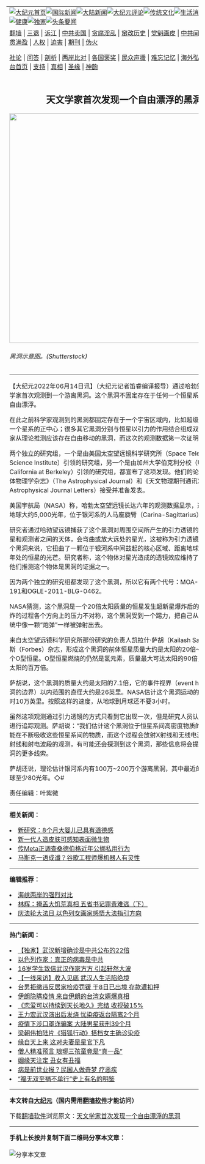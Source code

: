 <a name="1" id="1" target="_blank"></a><span id="1"></span>
<table align=center border="0"><tr><td colspan="2" VALIGN=TOP><a href="https://github.com/jgknru3635/djy/blob/master/gb/nf1351518.md#1"><img src="https://raw.githubusercontent.com/jgknru3635/www/master/t/djy/1.jpg" title="大纪元首页" alt="大纪元首页"></a><a href="https://github.com/jgknru3635/djy/blob/master/gb/n24hr.md#1"><img src="https://raw.githubusercontent.com/jgknru3635/www/master/t/djy/3.jpg" title="国际新闻" alt="国际新闻"></a><a href="https://github.com/jgknru3635/djy/blob/master/gb/nsc413.md#1"><img src="https://raw.githubusercontent.com/jgknru3635/www/master/t/djy/4.jpg" title="大陆新闻" alt="大陆新闻"></a><a href="https://github.com/jgknru3635/djy/blob/master/gb/news392.md#1"><img src="https://raw.githubusercontent.com/jgknru3635/www/master/t/djy/5.jpg" title="大纪元评论" alt="大纪元评论"></a><a href="https://github.com/jgknru3635/djy/blob/master/gb/news2007.md#1"><img src="https://raw.githubusercontent.com/jgknru3635/www/master/t/djy/6.jpg" title="传统文化" alt="传统文化"></a><a href="https://github.com/jgknru3635/djy/blob/master/gb/news2008.md#1"><img src="https://raw.githubusercontent.com/jgknru3635/www/master/t/djy/7.jpg" title="生活消费" alt="生活消费"></a><a href="https://github.com/jgknru3635/djy/blob/master/gb/ncyule.md#1"><img src="https://raw.githubusercontent.com/jgknru3635/www/master/t/djy/8.jpg" title="娱乐休闲" alt="娱乐休闲"></a><a href="https://github.com/jgknru3635/djy/blob/master/gb/nsc1002.md#1"><img src="https://raw.githubusercontent.com/jgknru3635/www/master/t/djy/9.jpg" title="健康" alt="健康"></a><a href="https://github.com/jgknru3635/djy/blob/master/gb/nf6092.md#1"><img src="https://raw.githubusercontent.com/jgknru3635/www/master/t/djy/10a.jpg" title="独家" alt="独家"></a><a href="https://github.com/jgknru3635/djy/blob/master/gb/nf4514.md#1"><img src="https://raw.githubusercontent.com/jgknru3635/www/master/t/djy/12a.jpg" title="头条要闻" alt="头条要闻"></a></td></tr>
<tr><td colspan="2" VALIGN=TOP><a target="_blank" href="https://github.com/jgknru3635/www/blob/master/README.md?zsrh#1">翻墙</a> | <a target="_blank" href="https://github.com/jgknru3635/djy/blob/master/gb/nf5657.md#1">三退</a> | <a target="_blank" href="https://github.com/jgknru3635/djy/blob/master/gb/nf6124.md#1">诉江</a> | <a target="_blank" href="https://github.com/jgknru3635/djy/blob/master/gb/nf1176117.md#1">中共卖国</a> | <a target="_blank" href="https://github.com/jgknru3635/djy/blob/master/gb/nf5773.md#1">贪腐淫乱</a> | <a target="_blank" href="https://github.com/jgknru3635/djy/blob/master/gb/nf1176115.md#1">窜改历史</a> | <a target="_blank" href="https://github.com/jgknru3635/djy/blob/master/gb/nf1176107.md#1">党魁画皮</a> | <a target="_blank" href="https://github.com/jgknru3635/djy/blob/master/gb/nf1320400.md#1">中共间谍</a> | <a target="_blank" href="https://github.com/jgknru3635/djy/blob/master/gb/nf1176114.md#1">破坏传统</a> | <a target="_blank" href="https://github.com/jgknru3635/ntdtv/blob/master/gb/prog447_1.md#1">恶贯满盈</a> | <a target="_blank" href="https://github.com/jgknru3635/djy/blob/master/gb/ncid278.md#1">人权</a> | <a target="_blank" href="https://github.com/jgknru3635/djy/blob/master/gb/nf1176111.md#1">迫害</a> | <a target="_blank" href="https://gitlab.com/szzdlab/mh-qikan/blob/master/README.md#1">期刊</a> | <a target="_blank" href="https://github.com/jgknru3635/djy/blob/master/gb/nf5562.md#1">伪火</a></p><p><a target="_blank" href="https://github.com/jgknru3635/djy/blob/master/gb/9p.md#1">社论</a> | <a target="_blank" href="https://github.com/jgknru3635/djy/blob/master/gb/nf4378.md#1">问答</a> | <a target="_blank" href="https://github.com/jgknru3635/djy/blob/master/gb/nf5792.md#1">剖析</a> | <a target="_blank" href="https://github.com/jgknru3635/djy/blob/master/gb/nf5735.md#1">两岸比对</a> | <a target="_blank" href="https://github.com/jgknru3635/djy/blob/master/gb/nf6119.md#1">各国褒奖</a> | <a target="_blank" href="https://github.com/jgknru3635/djy/blob/master/gb/nf6120.md#1">民众声援</a> | <a target="_blank" href="https://github.com/jgknru3635/djy/blob/master/gb/nf1188594.md#1">难忘记忆</a> | <a target="_blank" href="https://github.com/jgknru3635/djy/blob/master/gb/nf3180.md#1">海外弘传</a> | <a target="_blank" href="https://github.com/jgknru3635/djy/blob/master/gb/nf5410.md#1">万人上访</a> | <a target="_blank" href="https://github.com/jgknru3635/www/blob/master/README.md?zsrh#1">平台首页</a> | <a target="_blank" href="https://github.com/jgknru3635/djy/blob/master/gb/nf4386.md#1">支持</a> | <a target="_blank" href="https://github.com/jgknru3635/djy/blob/master/gb/nf4389.md#1">真相</a> | <a target="_blank" href="https://github.com/jgknru3635/djy/blob/master/gb/nf5790.md#1">圣缘</a> | <a target="_blank" href="https://github.com/jgknru3635/djy/blob/master/gb/nf4786.md#1">神韵</a></td></tr>
<tr><td VALIGN=TOP width="626"><h2 align=center>天文学家首次发现一个自由漂浮的黑洞</h2>
<img width="600" src="https://i.epochtimes.com/assets/uploads/2022/06/id13759033-blackhole-600x400.jpg" />
<h6>黑洞示意图。(Shutterstock)
</h6>
<hr>
	<p>【大纪元2022年06月14日讯】（大纪元记者笛睿编译报导）通过<ahref="https://github.com/jgknru3635/djy/blob/master/gb/tag/%E5%93%88%E5%8B%83%E6%9C%9B%E8%BF%9C%E9%95%9C.md#1">哈勃望远镜</a>，<ahref="https://github.com/jgknru3635/djy/blob/master/gb/tag/%E5%A4%A9%E6%96%87%E5%AD%A6%E5%AE%B6.md#1">天文学家</a>首次观测到一个<ahref="https://github.com/jgknru3635/djy/blob/master/gb/tag/%E6%B8%B8%E7%A6%BB%E9%BB%91%E6%B4%9E.md#1">游离黑洞</a>。这个<ahref="https://github.com/jgknru3635/djy/blob/master/gb/tag/%E9%BB%91%E6%B4%9E.md#1">黑洞</a>不固定存在于任何一个恒星系统，在太空中自由漂浮。</p>
<p>在此之前科学家观测到的<ahref="https://github.com/jgknru3635/djy/blob/master/gb/tag/%E9%BB%91%E6%B4%9E.md#1">黑洞</a>都固定存在于一个宇宙区域内，比如超级黑洞一般位于一个星系的正中心；很多其它黑洞分别与恒星以引力的作用结合组成双体系统。科学家从理论推测应该存在自由移动的黑洞，而这次的观测数据第一次证明了这一点。</p>
<p>两个独立的研究组，一个是由美国太空望远镜科学研究所（Space Telescope Science Institute）引领的研究组，另一个是由加州大学伯克利分校（University of California at Berkeley）引领的研究组，都宣布了这项发现。他们的论文分别被《天体物理学杂志》（The Astrophysical Journal）和《天文物理期刊通讯》（The Astrophysical Journal Letters）接受并准备发表。</p>
<p>美国宇航局（NASA）称，哈勃太空望远镜长达六年的观测数据显示，这个黑洞距离地球大约5,000光年，位于银河系的人马座旋臂（Carina-Sagittarius）上。</p>
<p>研究者通过<ahref="https://github.com/jgknru3635/djy/blob/master/gb/tag/%E5%93%88%E5%8B%83%E6%9C%9B%E8%BF%9C%E9%95%9C.md#1">哈勃望远镜</a>捕获了这个黑洞对周围空间所产生的<ahref="https://github.com/jgknru3635/djy/blob/master/gb/tag/%E5%BC%95%E5%8A%9B%E9%80%8F%E9%95%9C.md#1">引力透镜</a>的效应。位于恒星和观测者之间的天体，会弯曲或放大远处的星光，这被称为引力透镜效应。对于这个黑洞来说，它扭曲了一颗位于银河系中间鼓起的核心区域、距离地球大约1.9万光年处的恒星的光芒。研究者称，这个物体对星光造成的透镜效应维持了270天，这是他们推测这个物体是黑洞的证据之一。</p>
<p>因为两个独立的研究组都发现了这个黑洞，所以它有两个代号：MOA-2011-BLG-191和OGLE-2011-BLG-0462。</p>
<p>NASA猜测，这个黑洞是一个20倍太阳质量的恒星发生超新星爆炸后的产物。由于爆炸的过程各个方向上的压力不对称，这个黑洞受到一个踢力，把自己从原来所在的系统中像一颗“炮弹”一样被弹射出去。</p>
<p>来自太空望远镜科学研究所那份研究的负责人凯拉什·萨胡（Kailash Sahu）告诉福布斯（Forbes）杂志，形成这个黑洞的前体恒星质量大约是太阳的20倍~25倍，是一个O型恒星。O型恒星燃烧的仍然是氢元素，质量最大可达太阳的90倍，亮度可达到太阳的百万倍。</p>
<p>萨胡说，这个黑洞的质量大约是太阳的7.1倍，它的事件视界（event horizon，即黑洞的边界）以内范围的直径大约是26英里。NASA估计这个黑洞运动的速度达到每小时10万英里。按照这样的速度，从地球到月球还不要3小时。</p>
<p>虽然这项观测通过<ahref="https://github.com/jgknru3635/djy/blob/master/gb/tag/%E5%BC%95%E5%8A%9B%E9%80%8F%E9%95%9C.md#1">引力透镜</a>的方式只看到它出现一次，但是研究人员认为有可能对它进行追踪观测。萨胡说：“我们估计这个黑洞位于恒星系间高密度物质的地带。”它很可能在不断吸收这些恒星系间的物质，而这个过程会放射X射线和无线电波。因此通过X射线和射电波段的观测，有可能还会探测到这个黑洞，那些信息将会提供关于这个黑洞的更多线索。</p>
<p>萨胡还说，理论估计银河系内有100万~200万个<ahref="https://github.com/jgknru3635/djy/blob/master/gb/tag/%E6%B8%B8%E7%A6%BB%E9%BB%91%E6%B4%9E.md#1">游离黑洞</a>，其中最近的黑洞距离地球至少80光年。◇#</p>
<p>责任编辑：叶紫微</p>
	
<hr>


<strong>相关新闻：</strong>
<li><a href="https://github.com/jgknru3635/djy/blob/master/gb/22/6/14/n13759045.md#1">新研究：8个月大婴儿已具有道德感</a></li>
<li><a href="https://github.com/jgknru3635/djy/blob/master/gb/22/6/13/n13758130.md#1">新一代人造皮肤可感知表面微生物</a></li>
<li><a href="https://github.com/jgknru3635/djy/blob/master/gb/22/6/13/n13758932.md#1">传Meta正调查桑德伯格近年公挪私用行为</a></li>
<li><a href="https://github.com/jgknru3635/djy/blob/master/gb/22/6/13/n13758837.md#1">马斯克一语成谶？谷歌工程师爆机器人有灵性</a></li>
<hr>


<strong>编辑推荐：</strong>
<li><a href="https://github.com/ychojm359/djy/blob/master/gb/8/12/18/n2367165.md?dfh#1" target="_blank">海峡两岸的强烈对比</a></li><li><a href="https://github.com/tsiac2612/djy/blob/master/gb/18/5/16/n10398402.md#1" target="_blank">林辉：掩盖大饥荒真相 五省书记罪责难逃（下）</a></li><li><a href="https://github.com/upjkzu3674/djy/blob/master/gb/19/5/20/n11267735.md#1" target="_blank">庆法轮大法日 以色列女画家感悟大法指引方向</a></li>
<hr>

<strong>热门新闻：</strong>
<li><a href="https://github.com/jgknru3635/djy/blob/master/gb/20/3/18/n11950904.md#1">【独家】武汉新增确诊是中共公布的22倍</a></li>
<li><a href="https://github.com/jgknru3635/djy/blob/master/gb/20/3/18/n11950860.md#1">以色列作家：真正的病毒是中共</a></li>
<li><a href="https://github.com/jgknru3635/djy/blob/master/gb/20/3/19/n11953195.md#1">16岁学生致信武汉作家方方 引起轩然大波</a></li>
<li><a href="https://github.com/jgknru3635/djy/blob/master/gb/20/3/18/n11949968.md#1">【一线采访】收入见底 武汉人生活陷绝境</a></li>
<li><a href="https://github.com/jgknru3635/djy/blob/master/gb/20/3/20/n11956529.md#1">台男拒缴违反居家检疫罚锾 于8日已出境 存款遭扣押</a></li>
<li><a href="https://github.com/jgknru3635/djy/blob/master/gb/20/3/17/n11947993.md#1">伊朗隐瞒疫情 来自伊朗的台湾女婿爆真相</a></li>
<li><a href="https://github.com/jgknru3635/djy/blob/master/gb/20/3/18/n11949282.md#1">《恋爱可以持续到天长地久》完结 收视破15%</a></li>
<li><a href="https://github.com/jgknru3635/djy/blob/master/gb/20/3/19/n11954954.md#1">王力宏武汉演出后发烧 忧染疫返台隔离2个月</a></li>
<li><a href="https://github.com/jgknru3635/djy/blob/master/gb/20/3/17/n11948248.md#1">疫情下涉口罩诈骗案 大陆男星获刑39个月</a></li>
<li><a href="https://github.com/jgknru3635/djy/blob/master/gb/20/3/17/n11947742.md#1">梁朝伟拍陆片《猎狐行动》搭档女主确诊染疫</a></li>
<li><a href="https://github.com/jgknru3635/djy/blob/master/gb/20/3/12/n11936269.md#1">缘自天上来 这对夫妻是星官下凡</a></li>
<li><a href="https://github.com/jgknru3635/djy/blob/master/gb/20/3/11/n11933376.md#1">僧人精准预言 琅琊三孩童竟是“真一品”</a></li>
<li><a href="https://github.com/jgknru3635/djy/blob/master/gb/10/11/25/n3095498.md#1">姻缘天注定 丑女有丑福</a></li>
<li><a href="https://github.com/jgknru3635/djy/blob/master/gb/20/2/11/n11861945.md#1">病是前世业报？民国人做奇梦 疗恶疾</a></li>
<li><a href="https://github.com/jgknru3635/djy/blob/master/gb/20/3/10/n11929738.md#1">“福无双至祸不单行”史上有名的明鉴</a></li>
<hr>

<strong>本文转自<a href="https://www.epochtimes.com">大纪元</a>（国内需用<a href="https://github.com/jgknru3635/www/blob/master/README.md#8">翻墙软件</a>才能访问）</strong><p>下载<a href="https://github.com/jgknru3635/www/blob/master/README.md#8">翻墙软件</a>浏览原文：<a href="https://www.epochtimes.com/gb/22/6/14/n13759030.htm">天文学家首次发现一个自由漂浮的黑洞</a></p><hr>

<strong>手机上长按并复制下面二维码分享本文章：</strong><br><br><img src="https://chart.apis.google.com/chart?cht=qr&chs=240x240&choe=UTF-8&chld=M|2&chl=https://github.com/jgknru3635/djy/blob/master/gb/22/6/14/n13759030.md%231" title="分享本文章"></td><td VALIGN=TOP><a href="https://github.com/jgknru3635/djy/blob/master/gb/16/1/21/n4622075.md?dfh#1" target="_blank"><img src="https://raw.githubusercontent.com/jgknru3635/djy/master/gb/300/wei-f1.jpg" title="中共的伪火骗局"  alt="中共的伪火骗局"></a><br><a href="https://github.com/jgknru3635/www/blob/master/README.md?dfh#9" target="_blank"><img src="https://raw.githubusercontent.com/jgknru3635/djy/master/gb/300/yong-h.jpg" title="永恒的见证"  alt="永恒的见证"></a><br><a href="https://github.com/jgknru3635/djy/blob/master/gb/13/9/29/n3974789.md?dfh#1" target="_blank"><img src="https://raw.githubusercontent.com/jgknru3635/djy/master/gb/300/shang-lnz.jpg" title="善良女子被中共投男牢"  alt="善良女子被中共投男牢"></a><br><a href="https://github.com/jgknru3635/djy/blob/master/gb/16/3/16/n4663449.md?dfh#1" target="_blank"><img src="https://raw.githubusercontent.com/jgknru3635/djy/master/gb/300/huo-z3.jpg" title="警卫目击活摘器官"  alt="警卫目击活摘器官"></a><br><a href="https://github.com/jgknru3635/djy/blob/master/gb/16/8/7/n8177641.md?dfh#1" target="_blank"><img src="https://raw.githubusercontent.com/jgknru3635/djy/master/gb/300/huo-z4.jpg" title="证人描述活摘恐怖"  alt="证人描述活摘恐怖"></a><br><a href="https://github.com/jgknru3635/djy/blob/master/gb/10/4/19/n2881569.md?dfh#1" target="_blank"><img src="https://raw.githubusercontent.com/jgknru3635/djy/master/gb/300/huo-z1.jpg" title="揭开活摘器官黑幕"  alt="揭开活摘器官黑幕"></a><br><a href="https://github.com/jgknru3635/djy/blob/master/gb/10/11/7/n3077476.md?dfh#1" target="_blank"><img src="https://raw.githubusercontent.com/jgknru3635/djy/master/gb/300/ma-ks.jpg" title="马克思的成魔之路"  alt="马克思的成魔之路"></a><br><a href="https://github.com/jgknru3635/djy/blob/master/gb/14/6/9/n4173977.md?dfh#1" target="_blank"><img src="https://raw.githubusercontent.com/jgknru3635/djy/master/gb/300/chang-zs.jpg" title="藏字石 蕴天机"  alt="藏字石 蕴天机"></a><br><a href="https://github.com/jgknru3635/djy/blob/master/gb/18/5/10/n10381511.md?dfh#1" target="_blank"><img src="https://raw.githubusercontent.com/jgknru3635/djy/master/gb/300/st1.jpg" title="关注三亿人三退"  alt="关注三亿人三退"></a><br><a href="https://github.com/jgknru3635/djy/blob/master/gb/18/3/21/n10237682.md?dfh#1" target="_blank"><img src="https://raw.githubusercontent.com/jgknru3635/djy/master/gb/300/jie-t.jpg" title="解体中共复兴中华"  alt="解体中共复兴中华"></a><br><a href="https://github.com/jgknru3635/djy/blob/master/gb/9/2/9/n2422991.md?dfh#1" target="_blank"><img src="https://raw.githubusercontent.com/jgknru3635/djy/master/gb/300/gao-zs.jpg" title="中共迫害良心律师"  alt="中共迫害良心律师"></a><br><a href="https://github.com/jgknru3635/djy/blob/master/gb/18/12/9/n10900044.md?dfh#1" target="_blank"><img src="https://raw.githubusercontent.com/jgknru3635/djy/master/gb/300/sj1.jpg" title="三百多万人举报江泽民"  alt="三百多万人举报江泽民"></a><br><a href="https://github.com/jgknru3635/djy/blob/master/gb/18/8/28/n10672014.md?dfh#1" target="_blank"><img src="https://raw.githubusercontent.com/jgknru3635/djy/master/gb/300/sj2.jpg" title="这些官员为何起诉江泽民"  alt="这些官员为何起诉江泽民"></a><br><a href="https://github.com/jgknru3635/djy/blob/master/gb/8/12/18/n2367165.md?dfh#1" target="_blank"><img src="https://raw.githubusercontent.com/jgknru3635/djy/master/gb/300/liangan.jpg" title="海峡两岸的强烈对比"  alt="海峡两岸的强烈对比"></a><br><a href="https://github.com/jgknru3635/djy/blob/master/gb/15/12/10/n4593139.md?dfh#1" target="_blank"><img src="https://raw.githubusercontent.com/jgknru3635/djy/master/gb/300/jia-ndzl.jpg" title="加拿大总理的贺信"  alt="加拿大总理的贺信"></a><br><a href="https://github.com/jgknru3635/djy/blob/master/gb/11/6/17/n3289382.md?dfh#1" target="_blank"><img src="https://raw.githubusercontent.com/jgknru3635/djy/master/gb/300/xiao-wd.jpg" title="探寻真相兼听则明"  alt="探寻真相兼听则明"></a><br><a href="https://github.com/jgknru3635/djy/blob/master/gb/18/10/27/n10812623.md?dfh#1" target="_blank"><img src="https://raw.githubusercontent.com/jgknru3635/djy/master/gb/300/yindu.jpg" title="印度媒体报道东方"  alt="印度媒体报道东方"></a><br><a href="https://github.com/jgknru3635/djy/blob/master/gb/18/6/9/n10469652.md?dfh#1" target="_blank"><img src="https://raw.githubusercontent.com/jgknru3635/djy/master/gb/300/xie-j.jpg" title="不一样的海外校园"  alt="不一样的海外校园"></a><br><a href="https://github.com/jgknru3635/djy/blob/master/gb/7/4/5/n1669415.md?dfh#1" target="_blank"><img src="https://raw.githubusercontent.com/jgknru3635/djy/master/gb/300/li-up.jpg" title="从大师到徒弟的传奇"  alt="从大师到徒弟的传奇"></a><br><a href="https://github.com/jgknru3635/djy/blob/master/gb/17/5/26/n9191512.md?dfh#1" target="_blank"><img src="https://raw.githubusercontent.com/jgknru3635/djy/master/gb/300/zfl2.jpg" title="亿万人与东方一本奇书"  alt="亿万人与东方一本奇书"></a><br><a href="https://github.com/jgknru3635/djy/blob/master/gb/13/11/27/n4020290.md?dfh#1" target="_blank"><img src="https://raw.githubusercontent.com/jgknru3635/djy/master/gb/300/zhen-h.jpg" title="大陆见不到的震撼场面"  alt="大陆见不到的震撼场面"></a><br><a href="https://github.com/jgknru3635/djy/blob/master/gb/15/7/17/n4482910.md?dfh#1" target="_blank"><img src="https://raw.githubusercontent.com/jgknru3635/djy/master/gb/300/dalu-sk.jpg" title="人心向善 大陆当初盛况"  alt="人心向善 大陆当初盛况"></a><br><a href="https://github.com/jgknru3635/djy/blob/master/gb/19/1/5/n10955468.md?dfh#1" target="_blank"><img src="https://raw.githubusercontent.com/jgknru3635/djy/master/gb/300/zfl1.jpg" title="追寻真理 这书讲什么"  alt="追寻真理 这书讲什么"></a><br><a href="https://github.com/jgknru3635/www/blob/master/README.md?dfh#1" target="_blank"><img src="https://raw.githubusercontent.com/jgknru3635/djy/master/gb/300/fq1.jpg" title="下载免费翻墙软件"  alt="下载免费翻墙软件"></a><br></td></tr></table>
